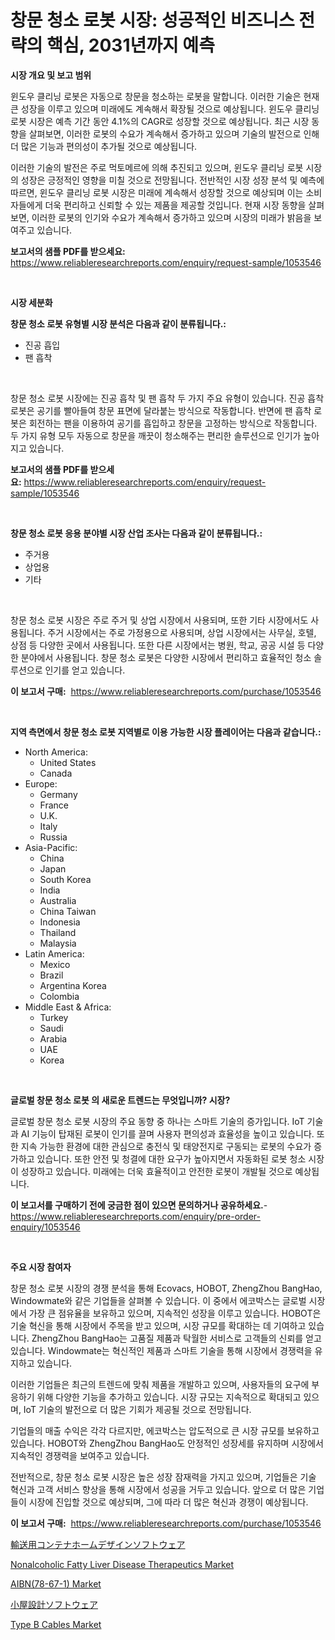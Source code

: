 <p><h1>창문 청소 로봇 시장: 성공적인 비즈니스 전략의 핵심, 2031년까지 예측</h1></p><p><strong>시장 개요 및 보고 범위</strong></p>
<p><p>윈도우 클리닝 로봇은 자동으로 창문을 청소하는 로봇을 말합니다. 이러한 기술은 현재 큰 성장을 이루고 있으며 미래에도 계속해서 확장될 것으로 예상됩니다. 윈도우 클리닝 로봇 시장은 예측 기간 동안 4.1%의 CAGR로 성장할 것으로 예상됩니다. 최근 시장 동향을 살펴보면, 이러한 로봇의 수요가 계속해서 증가하고 있으며 기술의 발전으로 인해 더 많은 기능과 편의성이 추가될 것으로 예상됩니다.</p><p>이러한 기술의 발전은 주로 먹토메르에 의해 추진되고 있으며, 윈도우 클리닝 로봇 시장의 성장은 긍정적인 영향을 미칠 것으로 전망됩니다. 전반적인 시장 성장 분석 및 예측에 따르면, 윈도우 클리닝 로봇 시장은 미래에 계속해서 성장할 것으로 예상되며 이는 소비자들에게 더욱 편리하고 신뢰할 수 있는 제품을 제공할 것입니다. 현재 시장 동향을 살펴보면, 이러한 로봇의 인기와 수요가 계속해서 증가하고 있으며 시장의 미래가 밝음을 보여주고 있습니다.</p></p>
<p><strong>보고서의 샘플 PDF를 받으세요:</strong> <a href="https://www.reliableresearchreports.com/enquiry/request-sample/1053546">https://www.reliableresearchreports.com/enquiry/request-sample/1053546</a></p>
<p>&nbsp;</p>
<p><strong>시장 세분화</strong></p>
<p><strong>창문 청소 로봇 유형별 시장 분석은 다음과 같이 분류됩니다.:</strong></p>
<p><ul><li>진공 흡입</li><li>팬 흡착</li></ul></p>
<p>&nbsp;</p>
<p><p>창문 청소 로봇 시장에는 진공 흡착 및 팬 흡착 두 가지 주요 유형이 있습니다. 진공 흡착 로봇은 공기를 빨아들여 창문 표면에 달라붙는 방식으로 작동합니다. 반면에 팬 흡착 로봇은 회전하는 팬을 이용하여 공기를 흡입하고 창문을 고정하는 방식으로 작동합니다. 두 가지 유형 모두 자동으로 창문을 깨끗이 청소해주는 편리한 솔루션으로 인기가 높아지고 있습니다.</p></p>
<p><strong>보고서의 샘플 PDF를 받으세요:</strong>&nbsp;<a href="https://www.reliableresearchreports.com/enquiry/request-sample/1053546">https://www.reliableresearchreports.com/enquiry/request-sample/1053546</a></p>
<p>&nbsp;</p>
<p><strong> 창문 청소 로봇 응용 분야별 시장 산업 조사는 다음과 같이 분류됩니다.:</strong></p>
<p><ul><li>주거용</li><li>상업용</li><li>기타</li></ul></p>
<p>&nbsp;</p>
<p><p>창문 청소 로봇 시장은 주로 주거 및 상업 시장에서 사용되며, 또한 기타 시장에서도 사용됩니다. 주거 시장에서는 주로 가정용으로 사용되며, 상업 시장에서는 사무실, 호텔, 상점 등 다양한 곳에서 사용됩니다. 또한 다른 시장에서는 병원, 학교, 공공 시설 등 다양한 분야에서 사용됩니다. 창문 청소 로봇은 다양한 시장에서 편리하고 효율적인 청소 솔루션으로 인기를 얻고 있습니다.</p></p>
<p><strong>이 보고서 구매:</strong>&nbsp; <a href="https://www.reliableresearchreports.com/purchase/1053546">https://www.reliableresearchreports.com/purchase/1053546</a></p>
<p>&nbsp;</p>
<p><strong>지역 측면에서 창문 청소 로봇 지역별로 이용 가능한 시장 플레이어는 다음과 같습니다.:</strong></p>
<p><ul>
    <li>
        North America:
        <ul>
            <li>United States</li>
            <li>Canada</li>
        </ul>
    </li>
    <li>
        Europe:
        <ul>
            <li>Germany</li>
            <li>France</li>
            <li>U.K.</li>
            <li>Italy</li>
            <li>Russia</li>
        </ul>
    </li>
    <li>
        Asia-Pacific:
        <ul>
            <li>China</li>
            <li>Japan</li>
            <li>South Korea</li>
            <li>India</li>
            <li>Australia</li>
            <li>China Taiwan</li>
            <li>Indonesia</li>
            <li>Thailand</li>
            <li>Malaysia</li>
        </ul>
    </li>
    <li>
        Latin America:
        <ul>
            <li>Mexico</li>
            <li>Brazil</li>
            <li>Argentina Korea</li>
            <li>Colombia</li>
        </ul>
    </li>
    <li>
        Middle East & Africa:
        <ul>
            <li>Turkey</li>
            <li>Saudi</li>
            <li>Arabia</li>
            <li>UAE</li>
            <li>Korea</li>
        </ul>
    </li>
    </ul></p>
<p>&nbsp;</p>
<p><strong>글로벌 창문 청소 로봇 의 새로운 트렌드는 무엇입니까? 시장?</strong></p>
<p><p>글로벌 창문 청소 로봇 시장의 주요 동향 중 하나는 스마트 기술의 증가입니다. IoT 기술과 AI 기능이 탑재된 로봇이 인기를 끌며 사용자 편의성과 효율성을 높이고 있습니다. 또한 지속 가능한 환경에 대한 관심으로 충전식 및 태양전지로 구동되는 로봇의 수요가 증가하고 있습니다. 또한 안전 및 청결에 대한 요구가 높아지면서 자동화된 로봇 청소 시장이 성장하고 있습니다. 미래에는 더욱 효율적이고 안전한 로봇이 개발될 것으로 예상됩니다.</p></p>
<p><strong>이 보고서를 구매하기 전에 궁금한 점이 있으면 문의하거나 공유하세요.</strong>- <a href="https://www.reliableresearchreports.com/enquiry/pre-order-enquiry/1053546">https://www.reliableresearchreports.com/enquiry/pre-order-enquiry/1053546</a></p>
<p>&nbsp;</p>
<p><strong>주요 시장 참여자</strong></p>
<p><p>창문 청소 로봇 시장의 경쟁 분석을 통해 Ecovacs, HOBOT, ZhengZhou BangHao, Windowmate와 같은 기업들을 살펴볼 수 있습니다. 이 중에서 에코박스는 글로벌 시장에서 가장 큰 점유율을 보유하고 있으며, 지속적인 성장을 이루고 있습니다. HOBOT은 기술 혁신을 통해 시장에서 주목을 받고 있으며, 시장 규모를 확대하는 데 기여하고 있습니다. ZhengZhou BangHao는 고품질 제품과 탁월한 서비스로 고객들의 신뢰를 얻고 있습니다. Windowmate는 혁신적인 제품과 스마트 기술을 통해 시장에서 경쟁력을 유지하고 있습니다.</p><p>이러한 기업들은 최근의 트렌드에 맞춰 제품을 개발하고 있으며, 사용자들의 요구에 부응하기 위해 다양한 기능을 추가하고 있습니다. 시장 규모는 지속적으로 확대되고 있으며, IoT 기술의 발전으로 더 많은 기회가 제공될 것으로 전망됩니다.</p><p>기업들의 매출 수익은 각각 다르지만, 에코박스는 압도적으로 큰 시장 규모를 보유하고 있습니다. HOBOT와 ZhengZhou BangHao도 안정적인 성장세를 유지하며 시장에서 지속적인 경쟁력을 보여주고 있습니다.</p><p>전반적으로, 창문 청소 로봇 시장은 높은 성장 잠재력을 가지고 있으며, 기업들은 기술 혁신과 고객 서비스 향상을 통해 시장에서 성공을 거두고 있습니다. 앞으로 더 많은 기업들이 시장에 진입할 것으로 예상되며, 그에 따라 더 많은 혁신과 경쟁이 예상됩니다.</p></p>
<p><strong>이 보고서 구매:</strong>&nbsp;&nbsp;<a href="https://www.reliableresearchreports.com/purchase/1053546">https://www.reliableresearchreports.com/purchase/1053546</a></p>
<p><p><a href="https://github.com/ksxzwxabcuynh011/Market-Research-Report-List-1/blob/main/7669147194574.md">輸送用コンテナホームデザインソフトウェア</a></p><p><a href="https://issuu.com/reportprime-2/docs/nonalcoholic-fatty-liver-disease-therapeutics-mark">Nonalcoholic Fatty Liver Disease Therapeutics Market</a></p><p><a href="https://github.com/mahnoor2003/Market-Research-Report-List-3/blob/main/aibn78-67-1-market.md">AIBN(78-67-1) Market</a></p><p><a href="https://github.com/mcbeesbxa270/Market-Research-Report-List-1/blob/main/3761204194575.md">小屋設計ソフトウェア</a></p><p><a href="https://view.publitas.com/reportprime-1/type-b-cables-market-size-share-trends-analysis-report-by-application-regional-outlook-competitive-strategies-and-segment-forecasts-2024-2031/">Type B Cables Market</a></p></p>
